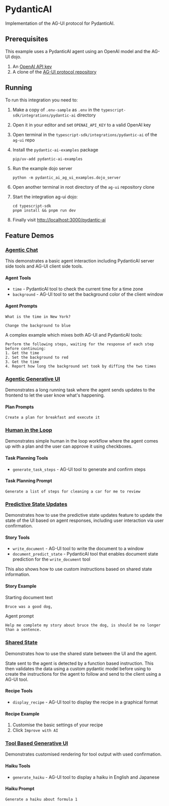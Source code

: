 # PydanticAI

Implementation of the AG-UI protocol for PydanticAI.

## Prerequisites

This example uses a PydanticAI agent using an OpenAI model and the AG-UI dojo.

1. An [OpenAI API key](https://help.openai.com/en/articles/4936850-where-do-i-find-my-openai-api-key)
2. A clone of the [AG-UI protocol repository](https://github.com/ag-ui-protocol/ag-ui)

## Running

To run this integration you need to:

1. Make a copy of `.env-sample` as `.env` in the `typescript-sdk/integrations/pydantic-ai` directory
2. Open it in your editor and set `OPENAI_API_KEY` to a valid OpenAI key
3. Open terminal in the `typescript-sdk/integrations/pydantic-ai` of the `ag-ui` repo
4. Install the `pydantic-ai-examples` package

    ```shell
    pip/uv-add pydantic-ai-examples
    ```

5. Run the example dojo server

    ```shell
    python -m pydantic_ai_ag_ui_examples.dojo_server
    ```

6. Open another terminal in root directory of the `ag-ui` repository clone
7. Start the integration ag-ui dojo:

    ```shell
    cd typescript-sdk
    pnpm install && pnpm run dev
    ```

8. Finally visit [http://localhost:3000/pydantic-ai](http://localhost:3000/pydantic-ai)

## Feature Demos

### [Agentic Chat](http://localhost:3000/pydantic-ai/feature/agentic_chat)

This demonstrates a basic agent interaction including PydanticAI server side
tools and AG-UI client side tools.

#### Agent Tools

- `time` - PydanticAI tool to check the current time for a time zone
- `background` - AG-UI tool to set the background color of the client window

#### Agent Prompts

```text
What is the time in New York?
```

```text
Change the background to blue
```

A complex example which mixes both AG-UI and PydanticAI tools:

```text
Perform the following steps, waiting for the response of each step before continuing:
1. Get the time
2. Set the background to red
3. Get the time
4. Report how long the background set took by diffing the two times
```

### [Agentic Generative UI](http://localhost:3000/pydantic-ai/feature/agentic_generative_ui)

Demonstrates a long running task where the agent sends updates to the frontend
to let the user know what's happening.

#### Plan Prompts

```text
Create a plan for breakfast and execute it
```

### [Human in the Loop](http://localhost:3000/pydantic-ai/feature/human_in_the_loop)

Demonstrates simple human in the loop workflow where the agent comes up with a
plan and the user can approve it using checkboxes.

#### Task Planning Tools

- `generate_task_steps` - AG-UI tool to generate and confirm steps

#### Task Planning Prompt

```text
Generate a list of steps for cleaning a car for me to review
```

### [Predictive State Updates](http://localhost:3000/pydantic-ai/feature/predictive_state_updates)

Demonstrates how to use the predictive state updates feature to update the state
of the UI based on agent responses, including user interaction via user
confirmation.

#### Story Tools

- `write_document` - AG-UI tool to write the document to a window
- `document_predict_state` - PydanticAI tool that enables document state
  prediction for the `write_document` tool

This also shows how to use custom instructions based on shared state information.

#### Story Example

Starting document text

```markdown
Bruce was a good dog,
```

Agent prompt

```text
Help me complete my story about bruce the dog, is should be no longer than a sentence.
```

### [Shared State](http://localhost:3000/pydantic-ai/feature/shared_state)

Demonstrates how to use the shared state between the UI and the agent.

State sent to the agent is detected by a function based instruction. This then
validates the data using a custom pydantic model before using to create the
instructions for the agent to follow and send to the client using a AG-UI tool.

#### Recipe Tools

- `display_recipe` - AG-UI tool to display the recipe in a graphical format

#### Recipe Example

1. Customise the basic settings of your recipe
2. Click `Improve with AI`

### [Tool Based Generative UI](http://localhost:3000/pydantic-ai/feature/tool_based_generative_ui)

Demonstrates customised rendering for tool output with used confirmation.

#### Haiku Tools

- `generate_haiku` - AG-UI tool to display a haiku in English and Japanese

#### Haiku Prompt

```text
Generate a haiku about formula 1
```
